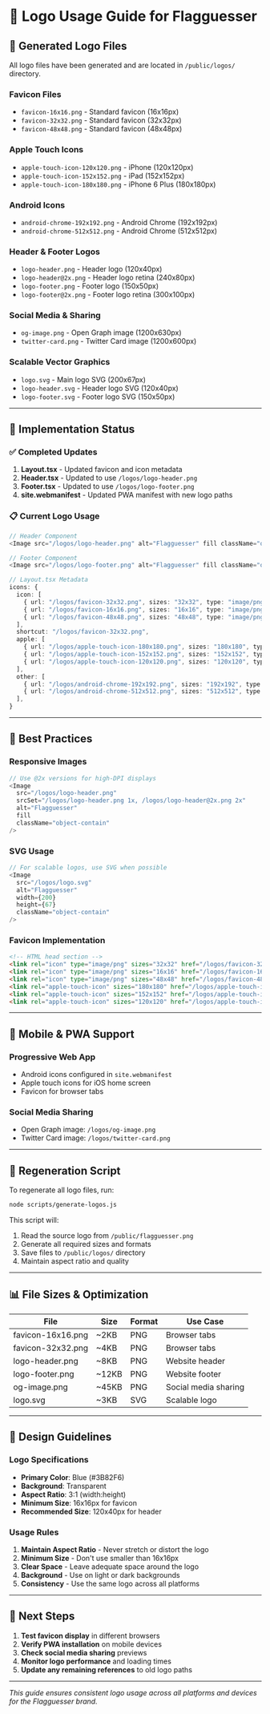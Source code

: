 # 🎨 Logo Usage Guide for Flagguesser

## 📁 Generated Logo Files

All logo files have been generated and are located in `/public/logos/` directory.

### **Favicon Files**
- `favicon-16x16.png` - Standard favicon (16x16px)
- `favicon-32x32.png` - Standard favicon (32x32px) 
- `favicon-48x48.png` - Standard favicon (48x48px)

### **Apple Touch Icons**
- `apple-touch-icon-120x120.png` - iPhone (120x120px)
- `apple-touch-icon-152x152.png` - iPad (152x152px)
- `apple-touch-icon-180x180.png` - iPhone 6 Plus (180x180px)

### **Android Icons**
- `android-chrome-192x192.png` - Android Chrome (192x192px)
- `android-chrome-512x512.png` - Android Chrome (512x512px)

### **Header & Footer Logos**
- `logo-header.png` - Header logo (120x40px)
- `logo-header@2x.png` - Header logo retina (240x80px)
- `logo-footer.png` - Footer logo (150x50px)
- `logo-footer@2x.png` - Footer logo retina (300x100px)

### **Social Media & Sharing**
- `og-image.png` - Open Graph image (1200x630px)
- `twitter-card.png` - Twitter Card image (1200x600px)

### **Scalable Vector Graphics**
- `logo.svg` - Main logo SVG (200x67px)
- `logo-header.svg` - Header logo SVG (120x40px)
- `logo-footer.svg` - Footer logo SVG (150x50px)

---

## 🔧 Implementation Status

### ✅ **Completed Updates**

1. **Layout.tsx** - Updated favicon and icon metadata
2. **Header.tsx** - Updated to use `/logos/logo-header.png`
3. **Footer.tsx** - Updated to use `/logos/logo-footer.png`
4. **site.webmanifest** - Updated PWA manifest with new logo paths

### 📋 **Current Logo Usage**

```typescript
// Header Component
<Image src="/logos/logo-header.png" alt="Flagguesser" fill className="object-contain" />

// Footer Component  
<Image src="/logos/logo-footer.png" alt="Flagguesser" fill className="object-contain" />

// Layout.tsx Metadata
icons: {
  icon: [
    { url: "/logos/favicon-32x32.png", sizes: "32x32", type: "image/png" },
    { url: "/logos/favicon-16x16.png", sizes: "16x16", type: "image/png" },
    { url: "/logos/favicon-48x48.png", sizes: "48x48", type: "image/png" },
  ],
  shortcut: "/logos/favicon-32x32.png",
  apple: [
    { url: "/logos/apple-touch-icon-180x180.png", sizes: "180x180", type: "image/png" },
    { url: "/logos/apple-touch-icon-152x152.png", sizes: "152x152", type: "image/png" },
    { url: "/logos/apple-touch-icon-120x120.png", sizes: "120x120", type: "image/png" },
  ],
  other: [
    { url: "/logos/android-chrome-192x192.png", sizes: "192x192", type: "image/png" },
    { url: "/logos/android-chrome-512x512.png", sizes: "512x512", type: "image/png" },
  ],
}
```

---

## 🎯 **Best Practices**

### **Responsive Images**
```typescript
// Use @2x versions for high-DPI displays
<Image 
  src="/logos/logo-header.png"
  srcSet="/logos/logo-header.png 1x, /logos/logo-header@2x.png 2x"
  alt="Flagguesser"
  fill 
  className="object-contain" 
/>
```

### **SVG Usage**
```typescript
// For scalable logos, use SVG when possible
<Image 
  src="/logos/logo.svg"
  alt="Flagguesser"
  width={200}
  height={67}
  className="object-contain" 
/>
```

### **Favicon Implementation**
```html
<!-- HTML head section -->
<link rel="icon" type="image/png" sizes="32x32" href="/logos/favicon-32x32.png" />
<link rel="icon" type="image/png" sizes="16x16" href="/logos/favicon-16x16.png" />
<link rel="icon" type="image/png" sizes="48x48" href="/logos/favicon-48x48.png" />
<link rel="apple-touch-icon" sizes="180x180" href="/logos/apple-touch-icon-180x180.png" />
<link rel="apple-touch-icon" sizes="152x152" href="/logos/apple-touch-icon-152x152.png" />
<link rel="apple-touch-icon" sizes="120x120" href="/logos/apple-touch-icon-120x120.png" />
```

---

## 📱 **Mobile & PWA Support**

### **Progressive Web App**
- Android icons configured in `site.webmanifest`
- Apple touch icons for iOS home screen
- Favicon for browser tabs

### **Social Media Sharing**
- Open Graph image: `/logos/og-image.png`
- Twitter Card image: `/logos/twitter-card.png`

---

## 🔄 **Regeneration Script**

To regenerate all logo files, run:
```bash
node scripts/generate-logos.js
```

This script will:
1. Read the source logo from `/public/flagguesser.png`
2. Generate all required sizes and formats
3. Save files to `/public/logos/` directory
4. Maintain aspect ratio and quality

---

## 📊 **File Sizes & Optimization**

| File | Size | Format | Use Case |
|------|------|--------|----------|
| favicon-16x16.png | ~2KB | PNG | Browser tabs |
| favicon-32x32.png | ~4KB | PNG | Browser tabs |
| logo-header.png | ~8KB | PNG | Website header |
| logo-footer.png | ~12KB | PNG | Website footer |
| og-image.png | ~45KB | PNG | Social media sharing |
| logo.svg | ~3KB | SVG | Scalable logo |

---

## 🎨 **Design Guidelines**

### **Logo Specifications**
- **Primary Color**: Blue (#3B82F6)
- **Background**: Transparent
- **Aspect Ratio**: 3:1 (width:height)
- **Minimum Size**: 16x16px for favicon
- **Recommended Size**: 120x40px for header

### **Usage Rules**
1. **Maintain Aspect Ratio** - Never stretch or distort the logo
2. **Minimum Size** - Don't use smaller than 16x16px
3. **Clear Space** - Leave adequate space around the logo
4. **Background** - Use on light or dark backgrounds
5. **Consistency** - Use the same logo across all platforms

---

## 🚀 **Next Steps**

1. **Test favicon display** in different browsers
2. **Verify PWA installation** on mobile devices
3. **Check social media sharing** previews
4. **Monitor logo performance** and loading times
5. **Update any remaining references** to old logo paths

---

*This guide ensures consistent logo usage across all platforms and devices for the Flagguesser brand.* 
